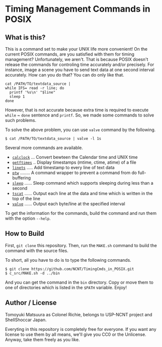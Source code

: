 # Timing Management Commands in POSIX

## What is this?

This is a command set to make your UNIX life more convenient! On the current POSIX commands, are you satisfied with them for timing management? Unfortunately, we aren't. That is because POSIX doesn't release the commands for controling time accurately and/or precisely. For instance, image a scene you have to send text data at one second interval accurately. How can you do that? You can do only like that.

```sh:
cat /PATH/TO/textdata_source |
while IFS= read -r line; do
  printf '%s\n' "$line"
  sleep 1
done
```

However, that is not accurate because extra time is required to execute `while` ~ `done` sentence and `printf`. So, we made some commands to solve such problems.

To solve the above problem, you can use `valve` command by the following.

```sh:
$ cat /PATH/TO/textdata_source | valve -l 1s
```

Several more commands are available.

* [`calclock`](bin/calclock) ... Convert bewteen the Calendar time and UNIX time
* [`getftimes`](c_src/getftimes.c) .. Display timestamps (mtime, ctime, atime) of a file
* [`linets`](c_src/linets.c) ..... Add timestamp to every line of text data
* [`ptw`](c_src/ptw.c) ........ A command wrapper to prevent a command from do full-buffering
* [`sleep`](c_src/sleep.c) ...... Sleep command which supports sleeping during less than a second
* [`tscat`](c_src/tscat.c) ...... Output each line at the data and time which is written in the top of the line
* [`valve`](c_src/valve.c) ...... Output each byte/line at the specified interval

To get the information for the commands, build the command and run them with the option `--help`.

## How to Build

First, `git clone` this repository. Then, run the `MAKE.sh` command to build the command with the source files.

To short, all you have to do is to type the following commands.

```sh:
$ git clone https://github.com/NCNT/TimingCmds_in_POSIX.git
$ c_src/MAKE.sh -d ../bin
```

And you can get the command in the `bin` directory. Copy or move them to one of directories which is listed in the `$PATH` variable.
Enjoy!

## Author / License

Tomoyuki Matsuura as Colonel Richie, belongs to USP-NCNT project and ShellShoccar Japan.

Everyting in this repository is completely free for everyone. If you want any license to use them by all means, we'll give you CC0 or the Unlicense. Anyway, take them freely as you like.
